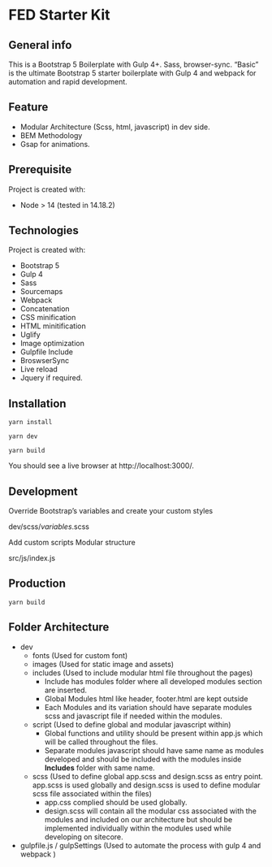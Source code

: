 
# FED Starter Kit


## General info
This is a Bootstrap 5 Boilerplate with Gulp 4+. Sass, browser-sync.
“Basic” is the ultimate Bootstrap 5 starter boilerplate with Gulp 4 and webpack for automation and rapid development.

## Feature
* Modular Architecture (Scss, html, javascript) in dev side.
* BEM Methodology
* Gsap for animations.

## Prerequisite
Project is created with:
* Node > 14 (tested in 14.18.2)

## Technologies
Project is created with:
* Bootstrap 5
* Gulp 4
* Sass
* Sourcemaps
* Webpack
* Concatenation
* CSS minification
* HTML minitification
* Uglify
* Image optimization
* Gulpfile Include
* BroswserSync
* Live reload
* Jquery if required.


  

## Installation
```
yarn install
```

```
yarn dev
```

```
yarn build
```


You should see a live browser at http://localhost:3000/.

## Development
Override Bootstrap’s variables and create your custom styles

dev/scss/_variables_.scss


Add custom scripts Modular structure

src/js/index.js



## Production

```
yarn build
```

## Folder Architecture
* dev
    * fonts (Used for custom font)
    * images (Used for static image and assets)
    * includes (Used to include modular html file throughout the pages)
        * Include has modules folder where all developed modules section are inserted.
        * Global Modules html like header, footer.html are kept outside
        * Each Modules and its variation should have separate modules scss and javascript file if needed within the modules.
    * script (Used to define global and modular javascript within)
        * Global functions and utility should be present within app.js which will be called throughout the files.
        * Separate modules javascript should have same name as modules developed and should be included with the modules inside <b>Includes</b> folder with same name.
    * scss (Used to define global app.scss and design.scss as entry point. app.scss is used globally and design.scss is used to define modular scss file associated within the files)
        * app.css complied should be used globally.
        * design.scss will contain all the modular css associated with the modules and included on our architecture but should be implemented individually within the modules used while developing on sitecore.
* gulpfile.js / gulpSettings (Used to automate the process with gulp 4 and webpack )




